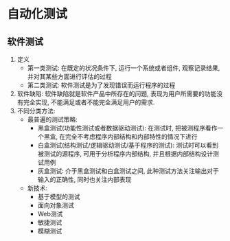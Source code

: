 # 自动化测试

## 软件测试
1. 定义 
    - 第一类测试: 在既定的状况条件下, 运行一个系统或者组件, 观察记录结果, 并对其某些方面进行评估的过程
    - 第二类测试: 软件测试是为了发现错误而运行程序的过程
2. 软件缺陷: 软件缺陷就是软件产品中所存在的问题, 表现为用户所需要的功能没有完全实现, 不能满足或者不能完全满足用户的需求.
3. 不同分类方法:
    - 最普遍的测试策略:
        - 黑盒测试(功能性测试或者数据驱动测试): 在测试时, 把被测程序看作一个黑盒, 在完全不考虑程序内部结构和内部特性的情况下进行
        - 白盒测试(结构测试/逻辑驱动测试/基于程序的测试): 测试时可以看到被测试的源程序, 可用于分析程序内部结构, 并且根据内部结构设计测试用例
        - 灰盒测试: 介于黑盒测试和白盒测试之间, 此种测试方法关注输出对于输入的正确性, 同时也关注内部表现
    - 新技术:
        - 基于模型的测试
        - 面向对象测试
        - Web测试
        - 敏捷测试
        - 模糊测试